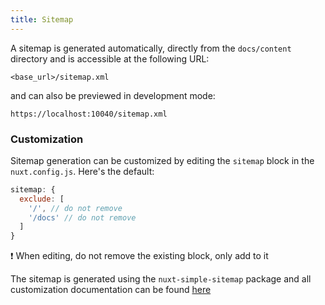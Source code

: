 ```yaml
---
title: Sitemap
---
```


A sitemap is generated automatically, directly from the `docs/content` directory and is accessible at the following URL:

```
<base_url>/sitemap.xml
```

and can also be previewed in development mode:

```
https://localhost:10040/sitemap.xml
```

### Customization

Sitemap generation can be customized by editing the `sitemap` block in the `nuxt.config.js`. Here's the default:

```js
sitemap: {
  exclude: [
    '/', // do not remove
    '/docs' // do not remove
  ]
}
```

❗️ When editing, do not remove the existing block, only add to it

The sitemap is generated using the `nuxt-simple-sitemap` package and all customization documentation can be found [here](https://nuxtseo.com/sitemap/getting-started/installation)
